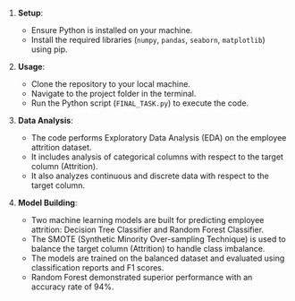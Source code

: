 1. **Setup**: 
   - Ensure Python is installed on your machine.
   - Install the required libraries (`numpy`, `pandas`, `seaborn`, `matplotlib`) using pip.

2. **Usage**:
   - Clone the repository to your local machine.
   - Navigate to the project folder in the terminal.
   - Run the Python script (`FINAL_TASK.py`) to execute the code.

3. **Data Analysis**:
   - The code performs Exploratory Data Analysis (EDA) on the employee attrition dataset.
   - It includes analysis of categorical columns with respect to the target column (Attrition).
   - It also analyzes continuous and discrete data with respect to the target column.

4. **Model Building**:
   - Two machine learning models are built for predicting employee attrition: Decision Tree Classifier and Random Forest Classifier.
   - The SMOTE (Synthetic Minority Over-sampling Technique) is used to balance the target column (Attrition) to handle class imbalance.
   - The models are trained on the balanced dataset and evaluated using classification reports and F1 scores.
   - Random Forest demonstrated superior performance with an accuracy rate of 94%.

